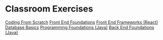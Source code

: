 # Classroom Exercises
[Coding From Scratch](/Coding%20From%20Scratch)
[Front End Foundations](/Front%20End%20Foundations)
[Front End Frameworks (React)](/Front%20End%20Frameworks%20(React))
[Database Basics](/Database%20Basics)
[Programming Foundations (Java)](/Programming%20Foundations%20(Java))
[Back End Foundations (Java)](/Back%20End%20Foundations%20(Java))